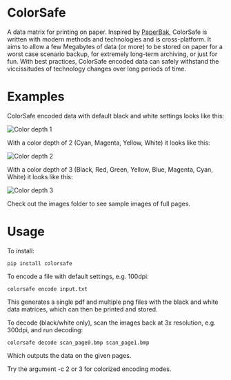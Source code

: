 # ColorSafe

A data matrix for printing on paper. Inspired by
[PaperBak](https://github.com/Rupan/paperbak), ColorSafe is written with modern
methods and technologies and is cross-platform. It aims to allow a few
Megabytes of data (or more) to be stored on paper for a worst case scenario
backup, for extremely long-term archiving, or just for fun. With best
practices, ColorSafe encoded data can safely withstand the viccissitudes of
technology changes over long periods of time.

# Examples

ColorSafe encoded data with default black and white settings looks like this:

![Color depth 1](images/sector_c1.png "Color depth 1")

With a color depth of 2 (Cyan, Magenta, Yellow, White) it looks like this:

![Color depth 2](images/sector_c2.png "Color depth 2")

With a color depth of 3 (Black, Red, Green, Yellow, Blue, Magenta, Cyan, White)
it looks like this:

![Color depth 3](images/sector_c3.png "Color depth 3")

Check out the images folder to see sample images of full pages.

# Usage

To install:

``pip install colorsafe``

To encode a file with default settings, e.g. 100dpi:

``colorsafe encode input.txt``

This generates a single pdf and multiple png files with the black and white
data matrices, which can then be printed and stored.

To decode (black/white only), scan the images back at 3x resolution, e.g.
300dpi, and run decoding:

``colorsafe decode scan_page0.bmp scan_page1.bmp``

Which outputs the data on the given pages.

Try the argument -c 2 or 3 for colorized encoding modes.

